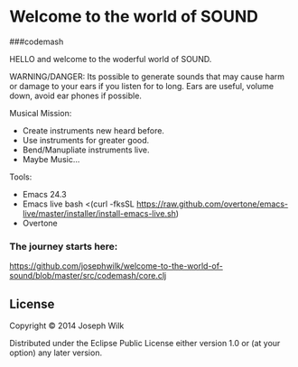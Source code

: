 # Welcome to the world of SOUND 
###codemash

HELLO and welcome to the woderful world of SOUND.

WARNING/DANGER:
    Its possible to generate sounds that may cause harm or damage to
    your ears if  you listen for to long.
    Ears are useful, volume down, avoid ear phones if possible.

Musical Mission:
 
 * Create instruments new heard before.
 * Use instruments for greater good.
 * Bend/Manupliate instruments live.
 * Maybe Music...

Tools:

 * Emacs 24.3
 * Emacs live
bash <(curl -fksSL https://raw.github.com/overtone/emacs-live/master/installer/install-emacs-live.sh)
 * Overtone
 
### The journey starts here: 
https://github.com/josephwilk/welcome-to-the-world-of-sound/blob/master/src/codemash/core.clj

## License

Copyright © 2014 Joseph Wilk

Distributed under the Eclipse Public License either version 1.0 or (at
your option) any later version.                                                                                                                                                    